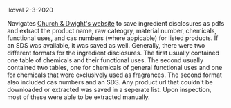 lkoval
2-3-2020

Navigates [Church & Dwight's website](https://churchdwight.com/ingredient-disclosure/default.aspx) to save ingredient disclosures as pdfs and extract the product name, raw cateogry, material number, chemicals, functional uses, and cas numbers (where appicable) for listed products. If an SDS was available, it was saved as well. Generally, there were two different formats for the ingredient disclosures. The first usually contained one table of chemicals and their functional uses. The second usually contained two tables, one for chemicals of general functional uses and one for chemicals that were exclusively used as fragrances. The second format also included cas numbers and an SDS. Any product url that couldn't be downloaded or extracted was saved in a seperate list. Upon inspection, most of these were able to be extracted manually. 

